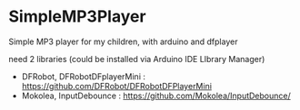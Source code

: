 # SimpleMP3Player
Simple MP3 player for my children, with arduino and dfplayer

need 2 libraries (could be installed via Arduino IDE LIbrary Manager)
- DFRobot, DFRobotDFplayerMini : https://github.com/DFRobot/DFRobotDFPlayerMini
- Mokolea, InputDebounce : https://github.com/Mokolea/InputDebounce/
